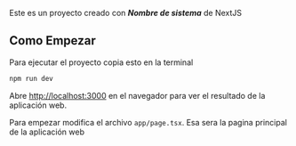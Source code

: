 Este es un proyecto creado con **_Nombre de sistema_** de NextJS

## Como Empezar

Para ejecutar el proyecto copia esto en la terminal

```sh
npm run dev

```

Abre [http://localhost:3000](http://localhost:3000) en el navegador para ver el resultado de la aplicación web.

Para empezar modifica el archivo `app/page.tsx`. Esa sera la pagina principal de la aplicación web
